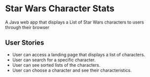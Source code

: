 # Star Wars Character Stats

A Java web app that displays a List of Star Wars characters to users through their browser

## User Stories
 - User can access a landing page that displays a list of characters.
 - User can search for a specific character.
 - User can see sorted lists of the characters.
 - User can choose a character and see their characteristics.
